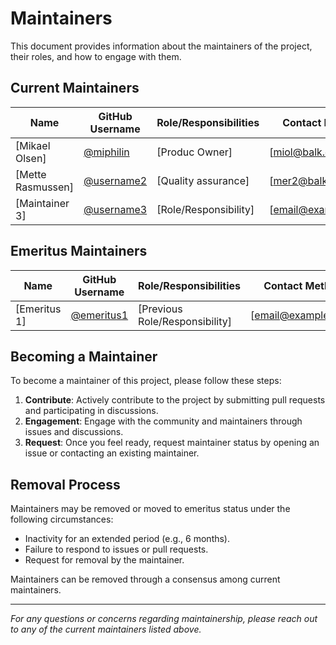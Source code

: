 # Maintainers

This document provides information about the maintainers of the project, their roles, and how to engage with them.

## Current Maintainers

| Name            | GitHub Username      | Role/Responsibilities                   | Contact Method          |
|-----------------|----------------------|-----------------------------------------|-------------------------|
| [Mikael Olsen]  | [@miphilin](https://github.com/username1) | [Produc Owner]                  | [miol@balk.dk]     |
| [Mette Rasmussen]  | [@username2](https://github.com/username2) | [Quality assurance]                  | [mer2@balkd.dk]     |
| [Maintainer 3]  | [@username3](https://github.com/username3) | [Role/Responsibility]                  | [email@example.com]     |

## Emeritus Maintainers

| Name            | GitHub Username      | Role/Responsibilities                   | Contact Method          |
|-----------------|----------------------|-----------------------------------------|-------------------------|
| [Emeritus 1]    | [@emeritus1](https://github.com/emeritus1) | [Previous Role/Responsibility]         | [email@example.com]     |

## Becoming a Maintainer

To become a maintainer of this project, please follow these steps:

1. **Contribute**: Actively contribute to the project by submitting pull requests and participating in discussions.
2. **Engagement**: Engage with the community and maintainers through issues and discussions.
3. **Request**: Once you feel ready, request maintainer status by opening an issue or contacting an existing maintainer.

## Removal Process

Maintainers may be removed or moved to emeritus status under the following circumstances:

- Inactivity for an extended period (e.g., 6 months).
- Failure to respond to issues or pull requests.
- Request for removal by the maintainer.

Maintainers can be removed through a consensus among current maintainers.

---

*For any questions or concerns regarding maintainership, please reach out to any of the current maintainers listed above.*
